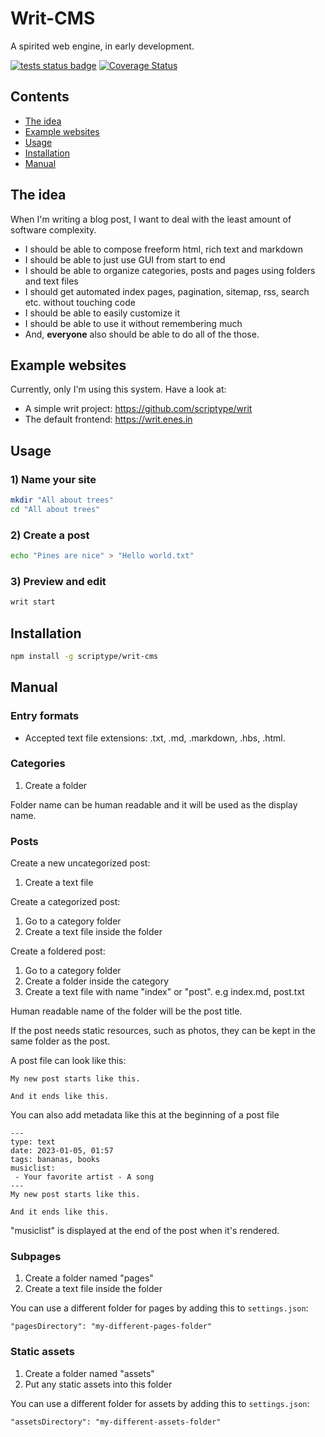 # Writ-CMS

A spirited web engine, in early development.

[![tests status badge](https://github.com/scriptype/writ-cms/actions/workflows/tests.yml/badge.svg)](https://github.com/scriptype/writ-cms/actions/workflows/tests.yml)
[![Coverage Status](https://coveralls.io/repos/github/scriptype/writ-cms/badge.svg?branch=master)](https://coveralls.io/github/scriptype/writ-cms?branch=master)

## Contents

- [The idea](#the-idea)
- [Example websites](#example-websites)
- [Usage](#usage)
- [Installation](#installation)
- [Manual](#manual)

## The idea

When I'm writing a blog post, I want to deal with the least amount of software complexity.

- I should be able to compose freeform html, rich text and markdown
- I should be able to just use GUI from start to end
- I should be able to organize categories, posts and pages using folders and text files
- I should get automated index pages, pagination, sitemap, rss, search etc. without touching code
- I should be able to easily customize it
- I should be able to use it without remembering much
- And, **everyone** also should be able to do all of the those.

## Example websites

Currently, only I'm using this system. Have a look at:

- A simple writ project: https://github.com/scriptype/writ
- The default frontend: https://writ.enes.in

## Usage

### 1) Name your site
```sh
mkdir "All about trees"
cd "All about trees"
```

### 2) Create a post
```sh
echo "Pines are nice" > "Hello world.txt"
```

### 3) Preview and edit
```sh
writ start
```

## Installation

```sh
npm install -g scriptype/writ-cms
```

## Manual

### Entry formats

- Accepted text file extensions: .txt, .md, .markdown, .hbs, .html.

### Categories

1) Create a folder

Folder name can be human readable and it will be used as the display name.

### Posts

Create a new uncategorized post:
1) Create a text file

Create a categorized post:
1) Go to a category folder
2) Create a text file inside the folder

Create a foldered post:
1) Go to a category folder
2) Create a folder inside the category
3) Create a text file with name "index" or "post". e.g index.md, post.txt

Human readable name of the folder will be the post title.

If the post needs static resources, such as photos, they can be kept in the same
folder as the post.

A post file can look like this:

```
My new post starts like this.

And it ends like this.
```

You can also add metadata like this at the beginning of a post file
```
---
type: text
date: 2023-01-05, 01:57
tags: bananas, books
musiclist:
 - Your favorite artist - A song
---
My new post starts like this.

And it ends like this.
```

"musiclist" is displayed at the end of the post when it's rendered.

### Subpages

1) Create a folder named "pages"
2) Create a text file inside the folder

You can use a different folder for pages by adding this to `settings.json`:

```
"pagesDirectory": "my-different-pages-folder"
```

### Static assets

1) Create a folder named "assets"
2) Put any static assets into this folder

You can use a different folder for assets by adding this to `settings.json`:

```
"assetsDirectory": "my-different-assets-folder"
```
</details>
